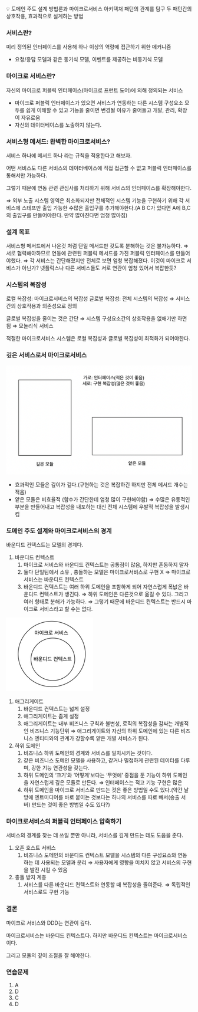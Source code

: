 <aside>
💡 도메인 주도 설계 방법론과 마이크로서비스 아키텍처 패턴의 관계를 탐구
두 패턴간의 상호작용, 효과적으로 설계하는 방법

</aside>

### 서비스란?

미리 정의된 인터페이스를 사용해 하나 이상의 역량에 접근하기 위한 메커니즘

- 요청/응답 모델과 같은 동기식 모델, 이벤트를 제공하는 비동기식 모델

### 마이크로 서비스란?

자신의 마이크로 퍼블릭 인터페이스(마이크로 프런트 도어)에 의해 정의되는 서비스

- 마이크로 퍼블릭 인터페이스가 있으면 서비스가 연동하는 다른 시스템 구성요소 모두를 쉽게 이해할 수 있고 기능을 줄이면 변경될 이유가 줄어들고 개발, 관리, 확장이 자유로움
- 자신의 데이터베이스를 노출하지 않는다.

### 서비스형 메서드: 완벽한 마이크로서비스?

서비스 하나에 메서드 하나 라는 규칙을 적용한다고 해보자.

어떤 서비스도 다른 서비스의 데이터베이스에 직접 접근할 수 없고 퍼블릭 인터페이스를 통해서만 가능하다.

그렇기 때문에 연동 관련 관심사를 처리하기 위해 서비스의 인터페이스를 확장해야한다.

⇒ 외부 노출 시스템 영역은 최소화되지만 전체적인 시스템 기능을 구현하기 위해 각 서비스에 스테프만 출입 가능한 수많은 출입구를 추가해야한다.(A B C가 있다면 A에 B,C의 출입구를 만들어야한다. 만약 많아진다면 엄청 많아짐)

### 설계 목표

서비스형 메서드에서 나온것 처럼 단일 메서드만 갖도록 분해하는 것은 불가능하다.
⇒ 서로 협력해야하므로 연동에 관련된 퍼블릭 메서드를 가진 퍼블릭 인터페이스를 만들어야했다.
⇒ 각 서비스는 간단해졌지만 전체로 보면 엄청 복잡해졌다.
이것이 마이크로 서비스가 아닌가? 넷플릭스나 다른 서비스들도 서로 연관이 엄청 있어서 복잡한듯?

### 시스템의 복잡성

로컬 복잡성: 마이크로서비스의 복잡성
글로벌 복잡성: 전체 시스템의 복잡성 ⇒ 서비스간의 상호작용과 의존성으로 정의

글로벌 복잡성을 줄이는 것은 간단 ⇒ 시스템 구성요소간의 상호작용을 없애기만 하면 됨 ⇒ 모놀리식 서비스

적절한 마이크로서비스 시스템은 로컬 복잡성과 글로벌 복잡성이 최적화가 되어야한다.

### 깊은 서비스로서 마이크로서비스

![Untitled](img_1.png)

- 효과적인 모듈은 깊이가 깊다.(구현하는 것은 복잡하긴 하지만 전체 메서드 개수는 적음)
- 얕은 모듈은 비효율적 (함수가 간단한데 엄청 많이 구현해야함) ⇒ 수많은 유동적인 부분을 만들어내고 복잡성을 내포하는 대신 전체 시스템에 우발적 복잡성을 발생시킴

### 도메인 주도 설계와 마이크로서비스의 경계

바운디드 컨텍스트는 모델의 경계다.

1. 바운디드 컨텍스트
    1. 마이크로 서비스와 바운디드 컨텍스트는 공통점이 많음, 하지만 혼동하지 말자
    2. 둘다 단일팀에서 소유 , 충돌하는 모델은 마이크로서비스로 구현 X ⇒ 마이크로서비스는 바운디드 컨텍스트
    3. 바운디드 컨텍스트는 여러 하위 도메인을 포함하게 되어 자연스럽게 폭넚은 바운디드 컨텍스트가 생긴다. ⇒ 하위 도메인은 다른것으로 옮길 수 있다. 그리고 여러 형태로 분해가 가능하다. ⇒ 그렇기 때문에 바운디드 컨텍스트는 반드시 마이크로 서비스라고 할 수는 없다.

![Untitled](img_2.png)

1. 애그리게이트
    1. 바운디드 컨텍스트는 넓게 설정
    2. 애그리게이트는 좁게 설정
    3. 애그리게이트는 내부 비즈니스 규칙과 불변성, 로직의 복잡성을 감싸는 개별적인 비즈니스 기능단위
       ⇒ 애그리게이트와 자신의 하위 도메인에 있는 다른 비즈니스 엔티티와의 관계가 강할수록 얕은 개별 서비스가 된다.
2. 하위 도메인
    1. 비즈니스 하위 도메인의 경계와 서비스를 일치시키는 것이다.
    2. 같은 비즈니스 도메인 모델을 사용하고, 같거나 밀접하게 관련된 데이터를 다루며, 강한 기능 연관성을 갖는다.
    3. 하위 도메인의 ‘크기’와 ‘어떻게’보다는 ‘무엇에’ 중점을 둔 기능이 하위 도메인을 자연스럽게 깊은 모듈로 만든다. ⇒ 인터페이스는 적고 기능 구현은 많은
    4. 하위 도메인을 마이크로 서비스로 만드는 것은 좋은 방법일 수도 있다.(약간 날방에 엔트미디어를 바로 붙이는 것보다는 하나의 서비스를 따로 빼서(송출 서버) 만드는 것이 좋은 방법일 수도 있다?)

### 마이크로서비스의 퍼블릭 인터페이스 압축하기

서비스의 경계를 찾는 데 쓰일 뿐만 아니라, 서비스를 깊게 만드는 데도 도움을 준다.

1. 오픈 호스트 서비스
    1. 비즈니스 도메인의 바운디드 컨텍스트 모델을 시스템의 다른 구성요소와 연동하는 데 사용되는 모델과 분리 ⇒ 사용자에게 영향을 미치지 않고 서비스의 구현을 발전 시킬 수 있음
2. 충돌 방지 계층
    1. 서비스를 다른 바운디드 컨텍스트와 연동할 때 복잡성을 줄여준다. ⇒ 독립적인 서비스로도 구현 가능

### 결론

마이크로 서비스와 DDD는 연관이 깊다.

마이크로서비스는 바운디드 컨텍스트다. 하지만 바운디드 컨텍스트는 마이크로서비스이다.

그리고 모듈의 깊이 조절을 잘 해야한다.

### 연습문제

1. A
2. D
3. C
4. D